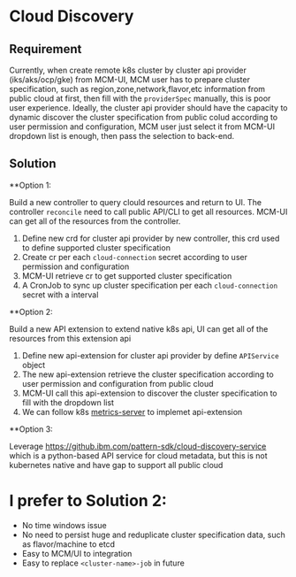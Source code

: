 # Cloud Discovery

## Requirement 

Currently, when create remote k8s cluster by cluster api provider (iks/aks/ocp/gke) from MCM-UI, MCM user has to prepare cluster specification, such as region,zone,network,flavor,etc information from public cloud at first, then fill with the `providerSpec` manually,  this is poor user experience. Ideally, the cluster api provider should have the capacity to dynamic discover the cluster specification from public colud according to user permission and configuration, MCM user just select it from MCM-UI dropdown list is enough, then pass the selection to back-end. 

## Solution

**Option 1:

Build a new controller to query clould resources and return to UI. The controller `reconcile` need to call public API/CLI to get all resources. MCM-UI can get all of the resources from the controller.

 1. Define new crd for cluster api provider by new controller, this crd used to define supported cluster specification 
 2. Create cr per each `cloud-connection` secret according to user permission and configuration
 3. MCM-UI retrieve cr to get supported cluster specification
 4. A CronJob to sync up cluster specification per each `cloud-connection` secret with a interval 

**Option 2:

Build a new API extension to extend native k8s api, UI can get all of the resources from this extension api

 1. Define new api-extension for cluster api provider by define `APIService` object
 2. The new api-extension retrieve the cluster specification according to user permission and configuration from public cloud
 3. MCM-UI call this api-extension to discover the cluster specification to fill with the dropdown list
 4. We can follow k8s [metrics-server](https://github.com/kubernetes-incubator/metrics-server) to implemet api-extension

**Option 3:

Leverage https://github.ibm.com/pattern-sdk/cloud-discovery-service which is a python-based API service for cloud metadata, but this is not kubernetes native and have gap to support all public cloud

# I prefer to Solution 2: 
 * No time windows issue
 * No need to persist huge and reduplicate cluster specification data, such as flavor/machine to etcd
 * Easy to MCM/UI to integration
 * Easy to replace `<cluster-name>-job` in future
